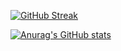 
[![GitHub Streak](https://streak-stats.demolab.com/?user=markoDjuric)](https://git.io/streak-stats)


[![Anurag's GitHub stats](https://github-readme-stats.vercel.app/api?username=MarkoDjuric)](https://github.com/anuraghazra/github-readme-stats)



